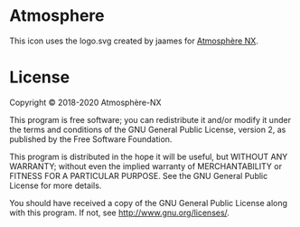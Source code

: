 # Atmosphere

This icon uses the logo.svg created by jaames for [Atmosphère NX](https://github.com/Atmosphere-NX/Atmosphere).

# License

Copyright © 2018-2020 Atmosphère-NX

This program is free software; you can redistribute it and/or modify it under the terms and conditions of the GNU General Public License, version 2, as published by the Free Software Foundation.

This program is distributed in the hope it will be useful, but WITHOUT ANY WARRANTY; without even the implied warranty of MERCHANTABILITY or FITNESS FOR A PARTICULAR PURPOSE.  See the GNU General Public License for more details.

You should have received a copy of the GNU General Public License along with this program.  If not, see <http://www.gnu.org/licenses/>.
